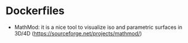 # Dockerfiles

* MathMod: it is a nice tool to visualize iso and parametric surfaces in 3D/4D (https://sourceforge.net/projects/mathmod/)

